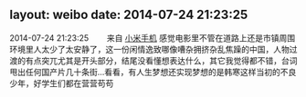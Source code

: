 layout: weibo
date: 2014-07-24 21:23:25
---
<meta name="referrer" content="no-referrer" />

2014-07-24 21:23:25  &nbsp;&nbsp;&nbsp;&nbsp;&nbsp;&nbsp; 来自 <a href="http://app.weibo.com/t/feed/22zMnn" rel="nofollow">小米手机</a>
感觉电影里不管在道路上还是市镇周围环境里人太少了太安静了，这一份闲情逸致哪像嘈杂拥挤杂乱焦躁的中国，人物过渡的有点突兀尤其是开头部分，结尾没看懂想表达什么，其它我觉得都不错，台词甩出任何国产片几十条街…看看，有人生梦想还实现梦想的是韩寒这样当初的不良少年，好学生们都在营营苟苟 ​​​
